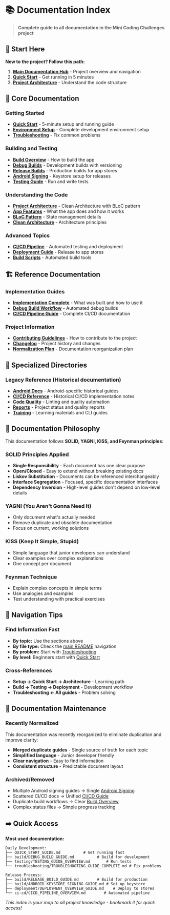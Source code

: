 # 📚 Documentation Index

> **Complete guide to all documentation in the Mini Coding Challenges project**

## 🎯 Start Here

**New to the project? Follow this path:**
1. **[Main Documentation Hub](DOCUMENTATION_HUB.md)** - Project overview and navigation
2. **[Quick Start](QUICK_START_GUIDE.md)** - Get running in 5 minutes
3. **[Project Architecture](architecture/ARCHITECTURE_OVERVIEW_GUIDE.md)** - Understand the code structure

## 📖 Core Documentation

### **Getting Started**
- **[Quick Start](QUICK_START_GUIDE.md)** - 5-minute setup and running guide
- **[Environment Setup](setup/ENVIRONMENT_SETUP_GUIDE.md)** - Complete development environment setup
- **[Troubleshooting](troubleshooting/TROUBLESHOOTING_GUIDE_COMPLETE.md)** - Fix common problems

### **Building and Testing**  
- **[Build Overview](build/BUILD_PROCESS_OVERVIEW.md)** - How to build the app
- **[Debug Builds](build/DEBUG_BUILD_GUIDE.md)** - Development builds with versioning
- **[Release Builds](build/RELEASE_BUILD_GUIDE.md)** - Production builds for app stores
- **[Android Signing](build/ANDROID_KEYSTORE_SIGNING_GUIDE.md)** - Keystore setup for releases
- **[Testing Guide](testing/TESTING_GUIDE_OVERVIEW.md)** - Run and write tests

### **Understanding the Code**
- **[Project Architecture](architecture/ARCHITECTURE_OVERVIEW_GUIDE.md)** - Clean Architecture with BLoC pattern
- **[App Features](features/FEATURES_OVERVIEW_GUIDE.md)** - What the app does and how it works
- **[BLoC Pattern](architecture/BLOC_PATTERN.md)** - State management details
- **[Clean Architecture](architecture/CLEAN_ARCHITECTURE.md)** - Architecture principles

### **Advanced Topics**
- **[CI/CD Pipeline](ci-cd/CICD_PIPELINE_OVERVIEW.md)** - Automated testing and deployment
- **[Deployment Guide](deployment/DEPLOYMENT_OVERVIEW_GUIDE.md)** - Release to app stores
- **[Build Scripts](BUILD_SCRIPTS_USAGE_GUIDE.md)** - Automated build tools

## 🏗️ Reference Documentation

### **Implementation Guides**
- **[Implementation Complete](PROJECT_IMPLEMENTATION_SUMMARY.md)** - What was built and how to use it
- **[Debug Build Workflow](DEBUG_BUILD_WORKFLOW_GUIDE.md)** - Automated debug builds
- **[CI/CD Pipeline Guide](CICD_PIPELINE_COMPLETE_GUIDE.md)** - Complete CI/CD documentation

### **Project Information**
- **[Contributing Guidelines](PROJECT_CONTRIBUTING_GUIDELINES.md)** - How to contribute to the project
- **[Changelog](PROJECT_CHANGELOG.md)** - Project history and changes
- **[Normalization Plan](DOCUMENTATION_NORMALIZATION_PLAN.md)** - Documentation reorganization plan

## 📁 Specialized Directories

### **Legacy Reference** (Historical documentation)
- **[Android Docs](android/)** - Android-specific historical guides
- **[CI/CD Reference](ci-cd/)** - Historical CI/CD implementation notes  
- **[Code Quality](code-quality/)** - Linting and quality automation
- **[Reports](reports/)** - Project status and quality reports
- **[Training](training/)** - Learning materials and CLI guides

## 🎨 Documentation Philosophy

This documentation follows **SOLID, YAGNI, KISS, and Feynman principles**:

### **SOLID Principles Applied**
- **Single Responsibility** - Each document has one clear purpose
- **Open/Closed** - Easy to extend without breaking existing docs
- **Liskov Substitution** - Documents can be referenced interchangeably  
- **Interface Segregation** - Focused, specific documentation interfaces
- **Dependency Inversion** - High-level guides don't depend on low-level details

### **YAGNI (You Aren't Gonna Need It)**
- Only document what's actually needed
- Remove duplicate and obsolete documentation
- Focus on current, working solutions

### **KISS (Keep It Simple, Stupid)**
- Simple language that junior developers can understand
- Clear examples over complex explanations
- One concept per document

### **Feynman Technique** 
- Explain complex concepts in simple terms
- Use analogies and examples
- Test understanding with practical exercises

## 🧭 Navigation Tips

### **Find Information Fast**
- **By topic:** Use the sections above
- **By file type:** Check the [main README](DOCUMENTATION_HUB.md) navigation
- **By problem:** Start with [Troubleshooting](troubleshooting/TROUBLESHOOTING_GUIDE_COMPLETE.md)
- **By level:** Beginners start with [Quick Start](QUICK_START_GUIDE.md)

### **Cross-References**
- **Setup → Quick Start → Architecture** - Learning path
- **Build → Testing → Deployment** - Development workflow
- **Troubleshooting ← All guides** - Problem solving

## 🔄 Documentation Maintenance

### **Recently Normalized**
This documentation was recently reorganized to eliminate duplication and improve clarity:
- **Merged duplicate guides** - Single source of truth for each topic
- **Simplified language** - Junior developer friendly
- **Clear navigation** - Easy to find information
- **Consistent structure** - Predictable document layout

### **Archived/Removed**
- Multiple Android signing guides → Single [Android Signing](build/ANDROID_KEYSTORE_SIGNING_GUIDE.md)
- Scattered CI/CD docs → Unified [CI/CD Guide](ci-cd/CICD_PIPELINE_OVERVIEW.md)
- Duplicate build workflows → Clear [Build Overview](build/BUILD_PROCESS_OVERVIEW.md)
- Complex status files → Simple progress tracking

## ➡️ Quick Access

**Most used documentation:**
```
Daily Development:
├── QUICK_START_GUIDE.md          # Get running fast
├── build/DEBUG_BUILD_GUIDE.md          # Build for development  
├── testing/TESTING_GUIDE_OVERVIEW.md       # Run tests
└── troubleshooting/TROUBLESHOOTING_GUIDE_COMPLETE.md # Fix problems

Release Process:
├── build/RELEASE_BUILD_GUIDE.md        # Build for production
├── build/ANDROID_KEYSTORE_SIGNING_GUIDE.md # Set up keystore
├── deployment/DEPLOYMENT_OVERVIEW_GUIDE.md    # Deploy to stores
└── ci-cd/CICD_PIPELINE_OVERVIEW.md        # Automated pipeline
```

*This index is your map to all project knowledge - bookmark it for quick access!*
